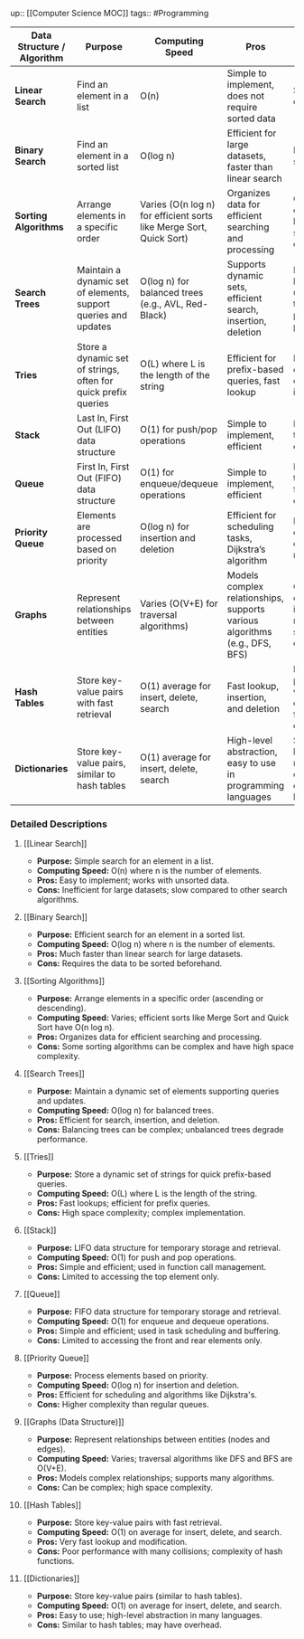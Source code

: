 up:: [[Computer Science MOC]]
tags:: #Programming  

| Data Structure / Algorithm | Purpose | Computing Speed | Pros | Cons |
|----------------------------|---------|-----------------|------|------|
| **Linear Search** | Find an element in a list | O(n) | Simple to implement, does not require sorted data | Slow for large datasets |
| **Binary Search** | Find an element in a sorted list | O(log n) | Efficient for large datasets, faster than linear search | Requires sorted data |
| **Sorting Algorithms** | Arrange elements in a specific order | Varies (O(n log n) for efficient sorts like Merge Sort, Quick Sort) | Organizes data for efficient searching and processing | Can be complex, some have high space complexity |
| **Search Trees** | Maintain a dynamic set of elements, support queries and updates | O(log n) for balanced trees (e.g., AVL, Red-Black) | Supports dynamic sets, efficient search, insertion, deletion | Balancing can be complex, unbalanced trees have poor performance |
| **Tries** | Store a dynamic set of strings, often for quick prefix queries | O(L) where L is the length of the string | Efficient for prefix-based queries, fast lookup | High space complexity, complex implementation |
| **Stack** | Last In, First Out (LIFO) data structure | O(1) for push/pop operations | Simple to implement, efficient | Limited access to only the top element |
| **Queue** | First In, First Out (FIFO) data structure | O(1) for enqueue/dequeue operations | Simple to implement, efficient | Limited access to only the front and rear elements |
| **Priority Queue** | Elements are processed based on priority | O(log n) for insertion and deletion | Efficient for scheduling tasks, Dijkstra’s algorithm | Higher complexity compared to regular queues |
| **Graphs** | Represent relationships between entities | Varies (O(V+E) for traversal algorithms) | Models complex relationships, supports various algorithms (e.g., DFS, BFS) | Can be complex to implement and manage, high space complexity |
| **Hash Tables** | Store key-value pairs with fast retrieval | O(1) average for insert, delete, search | Fast lookup, insertion, and deletion | Poor performance with many collisions, hash function complexity |
| **Dictionaries** | Store key-value pairs, similar to hash tables | O(1) average for insert, delete, search | High-level abstraction, easy to use in programming languages | Similar cons as hash tables, may have overhead in certain languages |

### Detailed Descriptions

1. [[Linear Search]]
   - **Purpose:** Simple search for an element in a list.
   - **Computing Speed:** O(n) where n is the number of elements.
   - **Pros:** Easy to implement; works with unsorted data.
   - **Cons:** Inefficient for large datasets; slow compared to other search algorithms.

2. [[Binary Search]]
   - **Purpose:** Efficient search for an element in a sorted list.
   - **Computing Speed:** O(log n) where n is the number of elements.
   - **Pros:** Much faster than linear search for large datasets.
   - **Cons:** Requires the data to be sorted beforehand.

3. [[Sorting Algorithms]]
   - **Purpose:** Arrange elements in a specific order (ascending or descending).
   - **Computing Speed:** Varies; efficient sorts like Merge Sort and Quick Sort have O(n log n).
   - **Pros:** Organizes data for efficient searching and processing.
   - **Cons:** Some sorting algorithms can be complex and have high space complexity.

4. [[Search Trees]]
   - **Purpose:** Maintain a dynamic set of elements supporting queries and updates.
   - **Computing Speed:** O(log n) for balanced trees.
   - **Pros:** Efficient for search, insertion, and deletion.
   - **Cons:** Balancing trees can be complex; unbalanced trees degrade performance.

5. [[Tries]]
   - **Purpose:** Store a dynamic set of strings for quick prefix-based queries.
   - **Computing Speed:** O(L) where L is the length of the string.
   - **Pros:** Fast lookups; efficient for prefix queries.
   - **Cons:** High space complexity; complex implementation.

6. [[Stack]]
   - **Purpose:** LIFO data structure for temporary storage and retrieval.
   - **Computing Speed:** O(1) for push and pop operations.
   - **Pros:** Simple and efficient; used in function call management.
   - **Cons:** Limited to accessing the top element only.

7. [[Queue]]
   - **Purpose:** FIFO data structure for temporary storage and retrieval.
   - **Computing Speed:** O(1) for enqueue and dequeue operations.
   - **Pros:** Simple and efficient; used in task scheduling and buffering.
   - **Cons:** Limited to accessing the front and rear elements only.

8. [[Priority Queue]]
   - **Purpose:** Process elements based on priority.
   - **Computing Speed:** O(log n) for insertion and deletion.
   - **Pros:** Efficient for scheduling and algorithms like Dijkstra's.
   - **Cons:** Higher complexity than regular queues.

9. [[Graphs (Data Structure)]]
   - **Purpose:** Represent relationships between entities (nodes and edges).
   - **Computing Speed:** Varies; traversal algorithms like DFS and BFS are O(V+E).
   - **Pros:** Models complex relationships; supports many algorithms.
   - **Cons:** Can be complex; high space complexity.

10. [[Hash Tables]]
    - **Purpose:** Store key-value pairs with fast retrieval.
    - **Computing Speed:** O(1) on average for insert, delete, and search.
    - **Pros:** Very fast lookup and modification.
    - **Cons:** Poor performance with many collisions; complexity of hash functions.

11. [[Dictionaries]]
    - **Purpose:** Store key-value pairs (similar to hash tables).
    - **Computing Speed:** O(1) on average for insert, delete, and search.
    - **Pros:** Easy to use; high-level abstraction in many languages.
    - **Cons:** Similar to hash tables; may have overhead.
